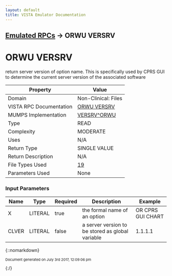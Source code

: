 ```yaml
---
layout: default
title: VISTA Emulator Documentation
---
```


## [Emulated RPCs](TableOfContents) &#8594; ORWU VERSRV
# ORWU VERSRV

return server version of option name. This is specifically used by CPRS GUI to determine the current server version of the associated software

Property | Value
--- | ---
Domain | Non-Clinical: Files
VISTA RPC Documentation | [ORWU VERSRV](../VISTARPC/ORWU_VERSRV)
MUMPS Implementation | [VERSRV^ORWU](http://code.osehra.org/dox/Routine_ORWU_source.html)
Type | READ
Complexity | MODERATE
Uses | N/A
Return Type | SINGLE VALUE
Return Description | N/A
File Types Used | [19](../VDM/Option-19)
Parameters Used | None


### Input Parameters

Name | Type | Required | Description | Example
--- | --- | --- | --- | ---
X | LITERAL | true | the formal name of an option | OR CPRS GUI CHART
CLVER | LITERAL | false | a server version to be stored as global variable | 1.1.1.1

{::nomarkdown} <br/><p style="font-size: 11px">Document generated on July 3rd 2017, 12:09:06 pm</p>{:/}